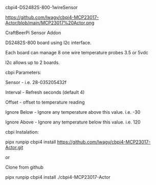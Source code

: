 cbpi4-DS2482S-800-1wireSensor

https://github.com/lwagy/cbpi4-MCP23017-Actor/blob/main/MCP23017%20Actor.png

CraftBeerPi Sensor Addon

DS2482S-800 board using I2c interface.

Each board can manage 8 one wire temperature probes 3.5 or 5vdc

I2c allows up to 2 boards.

cbpi Parameters:

Sensor - i.e. 28-035205432f

Interval - Refresh seconds (default 4)

Offset - offset to temperature reading

Ignore Below - Ignore any temperature above  this value. i.e. -30

Ignore Above - Ignore any temperature below  this value. i.e. 120

cbpi Instalation:

pipx runpip cbpi4 install https://github.com/lwagy/cbpi4-MCP23017-Actor.git

or

Clone from github

pipx runpip cbpi4 install ./cbpi4-MCP23017-Actor



